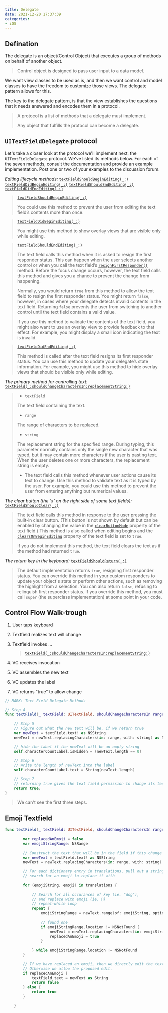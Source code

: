 ```yaml
---
title: Delegate
date: 2021-12-20 17:37:39
categories: 
- iOS
---
```


## Defination

The delegate is an object(Control Object) that executes a group of methods on behalf of another object.

> Control object is designed to pass user input to a data model.

We want view classes to be used as is, and then we want control and model classes to have the freedom to customize those views. The delegate pattern allows for this.

The key to the delegate pattern, is that the view establishes the questions that it needs answered and encodes them in a protocol.

> A protocol is a list of methods that a delegate must implement.
>
> Any object that fulfills the protocol can become a delegate.

## `UITextFieldDelegate` protocol

Let's take a closer look at the protocol we'll implement next, the `UITextFieldDelegate` protocol. We've listed its methods below. For each of the seven methods, consult the documentation and provide an example implementation. Post one or two of your examples to the discussion forum.

*Editing lifecycle methods:*
[`textFieldShouldBeginEditing(_:)`](https://developer.apple.com/reference/uikit/uitextfielddelegate/1619601-textfieldshouldbeginediting)
[`textFieldDidBeginEditing(_:)`](https://developer.apple.com/reference/uikit/uitextfielddelegate/1619590-textfielddidbeginediting)
[`textFieldShouldEndEditing(_:)`](https://developer.apple.com/reference/uikit/uitextfielddelegate/1619592-textfieldshouldendediting)
[`textFieldDidEndEditing(_:)`](https://developer.apple.com/reference/uikit/uitextfielddelegate/1619591-textfielddidendediting)

> [`textFieldShouldBeginEditing(_:)`](https://developer.apple.com/reference/uikit/uitextfielddelegate/1619601-textfieldshouldbeginediting)
>
> You could use this method to prevent the user from editing the text field’s contents more than once.

> [`textFieldDidBeginEditing(_:)`](https://developer.apple.com/reference/uikit/uitextfielddelegate/1619590-textfielddidbeginediting)
>
> You might use this method to show overlay views that are visible only while editing.

> [`textFieldShouldEndEditing(_:)`](https://developer.apple.com/reference/uikit/uitextfielddelegate/1619592-textfieldshouldendediting)
>
> The text field calls this method when it is asked to resign the first responder status. This can happen when the user selects another control or when you call the text field’s [`resignFirstResponder()`](https://developer.apple.com/documentation/uikit/uiresponder/1621097-resignfirstresponder) method. Before the focus change occurs, however, the text field calls this method and gives you a chance to prevent the change from happening. 
>
> Normally, you would return `true` from this method to allow the text field to resign the first responder status. You might return `false`, however, in cases where your delegate detects invalid contents in the text field. Returning `false` prevents the user from switching to another control until the text field contains a valid value. 
>
> If you use this method to validate the contents of the text field, you might also want to use an overlay view to provide feedback to that effect. For example, you might display a small icon indicating the text is invalid.

> [`textFieldDidEndEditing(_:)`](https://developer.apple.com/reference/uikit/uitextfielddelegate/1619591-textfielddidendediting)
>
> This method is called after the text field resigns its first responder status. You can use this method to update your delegate’s state information. For example, you might use this method to hide overlay views that should be visible only while editing.

*The primary method for controlling text:*
[`textField(_:shouldChangeCharactersIn:replacementString:)`](https://developer.apple.com/reference/uikit/uitextfielddelegate/1619599-textfield)

>- `textField`
>
> The text field containing the text.
>
>- `range`
>
> The range of characters to be replaced.
>
>- `string`
>
> The replacement string for the specified range. During typing, this parameter normally contains only the single new character that was typed, but it may contain more characters if the user is pasting text. When the user deletes one or more characters, the replacement string is empty.
>
>- The text field calls this method whenever user actions cause its text to change. Use this method to validate text as it is typed by the user. For example, you could use this method to prevent the user from entering anything but numerical values.

*The clear button (the ‘x’ on the right side of some text fields):*
[`textFieldShouldClear(_:)`](https://developer.apple.com/reference/uikit/uitextfielddelegate/1619594-textfieldshouldclear)

> The text field calls this method in response to the user pressing the built-in clear button. (This button is not shown by default but can be enabled by changing the value in the [`clearButtonMode`](https://developer.apple.com/documentation/uikit/uitextfield/1619622-clearbuttonmode) property of the text field.) This method is also called when editing begins and the [`clearsOnBeginEditing`](https://developer.apple.com/documentation/uikit/uitextfield/1619639-clearsonbeginediting) property of the text field is set to `true`.
>
> If you do not implement this method, the text field clears the text as if the method had returned `true`.

*The return key in the keyboard:*
[`textFieldShouldReturn(_:)`](https://developer.apple.com/reference/uikit/uitextfielddelegate/1619603-textfieldshouldreturn)

> The default implementation returns `true`, resigning first responder status. You can override this method in your custom responders to update your object's state or perform other actions, such as removing the highlight from a selection. You can also return `false`, refusing to relinquish first responder status. If you override this method, you must call `super` (the superclass implementation) at some point in your code.

## Control Flow Walk-trough

1. User taps keyboard

2. Textfield realizes text will change

3. Textfield invokes ...

   > [`textField(_:shouldChangeCharactersIn:replacementString:)`](https://developer.apple.com/reference/uikit/uitextfielddelegate/1619599-textfield)

4. VC receives invocation

5. VC assembles the new text

6. VC updates the label

7. VC returns "true" to allow change

```swift
// MARK: Text Field Delegate Methods

// Step 4
func textField(_ textField: UITextField, shouldChangeCharactersIn range: NSRange, replacementString string: String) -> Bool {
		
  	// Step 5 
    // Figure out what the new text will be, if we return true
    var newText = textField.text! as NSString
    newText = newText.replacingCharacters(in: range, with: string) as NSString

    // hide the label if the newText will be an empty string
    self.characterCountLabel.isHidden = (newText.length == 0)
		
  	// Step 6
    // Write the length of newText into the label
    self.characterCountLabel.text = String(newText.length)

  	// Step 7
    // returning true gives the text field permission to change its text
    return true;
}
```

> We can't see the first three steps.

## Emoji Textfield

```swift
func textField(_ textField: UITextField, shouldChangeCharactersIn range: NSRange, replacementString string: String) -> Bool {
        
        var replacedAnEmoji = false
        var emojiStringRange: NSRange
        
        // Construct the text that will be in the field if this change is accepted
        var newText = textField.text! as NSString
        newText = newText.replacingCharacters(in: range, with: string) as NSString

        // For each dictionary entry in translations, pull out a string to 
        // search for an emoji to replace it with
        
        for (emojiString, emoji) in translations {
          
            // Search for all occurances of key (ie. "dog"), 
            // and replace with emoji (ie. 🐶)
            // repeat-while loop
            repeat {
                emojiStringRange = newText.range(of: emojiString, options: .caseInsensitive)
            
                // found one
                if emojiStringRange.location != NSNotFound {
                    newText = newText.replacingCharacters(in: emojiStringRange, with: emoji) as NSString
                    replacedAnEmoji = true
                }
                
            } while emojiStringRange.location != NSNotFound
        }

        // If we have replaced an emoji, then we directly edit the text field
        // Otherwise we allow the proposed edit.
        if replacedAnEmoji {
            textField.text = newText as String
            return false
        } else {
            return true
        }
        
    }
```


